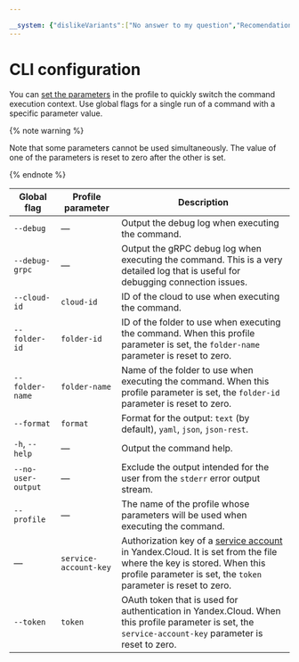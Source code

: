 ```yaml
---

__system: {"dislikeVariants":["No answer to my question","Recomendations didn't help","The content doesn't match title","Other"]}
---
```

# CLI configuration

You can [set the parameters](../operations/profile/manage-properties.md) in the profile to quickly switch the command execution context. Use global flags for a single run of a command with a specific parameter value.

{% note warning %}

Note that some parameters cannot be used simultaneously. The value of one of the parameters is reset to zero after the other is set.

{% endnote %}

| Global flag | Profile parameter | Description |
| ---- | ---- | ---- |
| `--debug` | — | Output the debug log when executing the command. |
| `--debug-grpc` | — | Output the gRPC debug log when executing the command. This is a very detailed log that is useful for debugging connection issues. |
| `--cloud-id` | `cloud-id` | ID of the cloud to use when executing the command. |
| `--folder-id` | `folder-id` | ID of the folder to use when executing the command. When this profile parameter is set, the `folder-name` parameter is reset to zero. |
| `--folder-name` | `folder-name` | Name of the folder to use when executing the command. When this profile parameter is set, the `folder-id` parameter is reset to zero. |
| `--format` | `format` | Format for the output: `text` (by default), `yaml`, `json`, `json-rest`. |
| `-h`, `--help` | — | Output the command help. |
| `--no-user-output` | — | Exclude the output intended for the user from the `stderr` error output stream. |
| `--profile` | — | The name of the profile whose parameters will be used when executing the command. |
| — | `service-account-key` | Authorization key of a [service account](../../iam/concepts/users/service-accounts.md) in Yandex.Cloud. It is set from the file where the key is stored. When this profile parameter is set, the `token` parameter is reset to zero. |
| `--token` | `token` | OAuth token that is used for authentication in Yandex.Cloud. When this profile parameter is set, the `service-account-key` parameter is reset to zero. |


